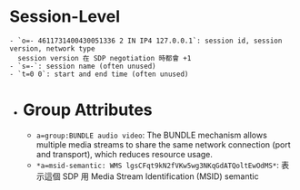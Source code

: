 # Session-Level
	- `o=- 4611731400430051336 2 IN IP4 127.0.0.1`: session id, session version, network type
	  session version 在 SDP negotiation 時都會 +1
	- `s=-`: session name (often unused)
	- `t=0 0`: start and end time (often unused)
- # Group Attributes
	- `a=group:BUNDLE audio video`: The BUNDLE mechanism allows multiple media streams to share the same network connection (port and transport), which reduces resource usage.
	- `*a=msid-semantic: WMS lgsCFqt9kN2fVKw5wg3NKqGdATQoltEwOdMS*`: 
	  表示這個 SDP 用 Media Stream Identification (MSID) semantic